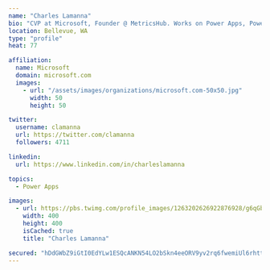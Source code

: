 ```yaml
---
name: "Charles Lamanna"
bio: "CVP at Microsoft, Founder @ MetricsHub. Works on Power Apps, Power Automate, Power Virtual Agent, Common Data Service and Dynamics 365."
location: Bellevue, WA
type: "profile"
heat: 77

affiliation:
  name: Microsoft
  domain: microsoft.com
  images:
    - url: "/assets/images/organizations/microsoft.com-50x50.jpg"
      width: 50
      height: 50

twitter:
  username: clamanna
  url: https://twitter.com/clamanna
  followers: 4711

linkedin:
  url: https://www.linkedin.com/in/charleslamanna

topics:
  - Power Apps

images:
  - url: https://pbs.twimg.com/profile_images/1263202626922876928/g6qGbHZ-_400x400.jpg
    width: 400
    height: 400
    isCached: true
    title: "Charles Lamanna"

secured: "hDdGWbZ9iGtI0EdYLw1ESQcANKN54LO2bSkn4eeORV9yv2rq6fwemiUl6rhtt7EpFt89YW6lrYEm2ulHPdS0Jd6WGwxETNQf6tCCOh+WhgXYCL7qyIT1qkry9lYX38foO/DhIPnosC2KRHGSof4Me9HENlzwMrqTZ2hviwbDM1D+jt9jcDA0HORCoUMqQhU1X1QN/IAWj3QtQQvgm/3vmJ4R6hzsA7jB6czmOBvf69FYJs6HynZkupzSi9pCvZJN0UAP/qIV4un3b1BYkXUY8kaRASDMLzCdK9EzUB1TwReob/mGDeQab0ckpoN2wa8cvCqjYeq90fg4Vp8L27xlV3C4WUvt+E4fx6SmceJFBhznLFleZHgOHp9UCcv9y3fNIH52kz/5WErD2Z4Cs4lUYpP5Ki4KBkA1x5MKCxbPskg=;iAPk/tk5NO2eos+ftJ1mSw=="
---
```


